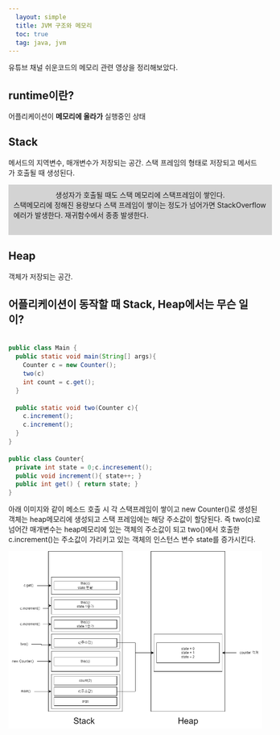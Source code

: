 ```yaml
---
  layout: simple
  title: JVM 구조와 메모리
  toc: true
  tag: java, jvm
---
```

유튜브 채널 쉬운코드의 메모리 관련 영상을 정리해보았다.

## runtime이란?

어플리케이션이 <b>메모리에 올라가</b> 실행중인 상태

## Stack

메서드의 지역변수, 매개변수가 저장되는 공간. 스택 프레임의 형태로 저장되고 메서드가 호출될 때 생성된다.

<div style="display: flex; flex-direction: column; justify-content: left; align-items: center; width: 100%; height: 5rem; background-color: lightgray; padding: 10px;">
   <div>생성자가 호출될 때도 스택 메모리에 스택프레임이 쌓인다.</div>
   <div>스택메모리에 정해진 용량보다 스택 프레임이 쌓이는 정도가 넘어가면 StackOverflow에러가 발생한다. 재귀함수에서 종종 발생한다.</div>
</div>

## Heap

객체가 저장되는 공간.

## 어플리케이션이 동작할 때 Stack, Heap에서는 무슨 일이?

```java

public class Main {
  public static void main(String[] args){
    Counter c = new Counter();
    two(c)
    int count = c.get();
  }

  public static void two(Counter c){
    c.increment();
    c.increment();
  }
}

public class Counter{
  private int state = 0;c.incresement();
  public void increment(){ state++; }
  public int get() { return state; }
}

```

아래 이미지와 같이 메소드 호출 시 각 스택프레임이 쌓이고 new Counter()로 생성된 객체는 heap메모리에 생성되고 스택 프레임에는 해당 주소값이 할당된다. 즉 two(c)로 넘어간 매개변수는 heap메모리에 있는 객체의 주소값이 되고 two()에서 호출한 c.increment()는 주소값이 가리키고 있는 객체의 인스턴스 변수 state를 증가시킨다.

<img src="../../assets/img/jvm.drawio.png" />
